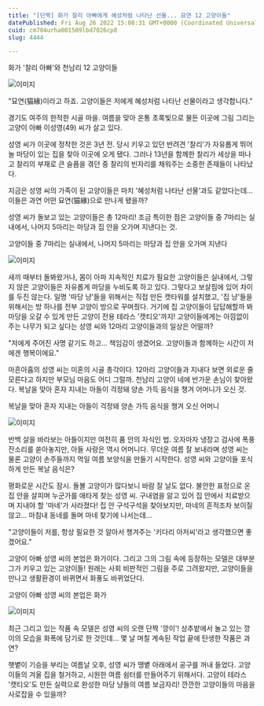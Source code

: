 ```yaml
---
title: "[단짝] 화가 찰리 아빠에게 혜성처럼 나타난 선물... 묘연 12 고양이들"
datePublished: Fri Aug 26 2022 15:08:31 GMT+0000 (Coordinated Universal Time)
cuid: cm704urha001509lbd7026cp8
slug: 4444

---
```



화가 '찰리 아빠'와 천남리 12 고양이들

![이미지](https://cdn.hashnode.com/res/hashnode/image/upload/v1739257232457/828a79f9-82cd-4746-a660-e68eccb941cf.jpeg)

"묘연(猫緣)이라고 하죠. 고양이들은 저에게 혜성처럼 나타난 선물이라고 생각합니다."

경기도 여주의 한적한 시골 마을. 여름을 맞아 온통 초록빛으로 물든 이곳에 그림 그리는 고양이 아빠 이성영(49) 씨가 살고 있다.

성영 씨가 이곳에 정착한 것은 3년 전. 당시 키우고 있던 반려견 '찰리'가 자유롭게 뛰어놀 마당이 있는 집을 찾아 이곳에 오게 됐다. 그러나 13년을 함께한 찰리가 세상을 떠나고 찰리의 부재로 큰 슬픔을 겪던 중 찰리의 빈자리를 채워주는 소중한 존재들이 나타났다.

지금은 성영 씨의 가족이 된 고양이들은 마치 '혜성처럼 나타난 선물'과도 같았다는데... 이들은 과연 어떤 묘연(猫緣)으로 만나게 됐을까?

성영 씨가 돌보고 있는 고양이들은 총 12마리! 조금 특이한 점은 고양이들 중 7마리는 실내에서, 나머지 5마리는 마당과 집 안을 오가며 지낸다는 것.

고양이들 중 7마리는 실내에서, 나머지 5마리는 마당과 집 안을 오가며 지낸다

![이미지](https://cdn.hashnode.com/res/hashnode/image/upload/v1739257234392/309d3d67-90e3-4511-aabc-a701770ff8dd.jpeg)

새끼 때부터 돌봐왔거나, 몸이 아파 지속적인 치료가 필요한 고양이들은 실내에서, 그렇지 않은 고양이들은 자유롭게 마당을 누비도록 하고 있다. 그렇다고 보살핌에 있어 차이를 두진 않는다. 일명 '마당 냥'들을 위해서는 직접 만든 캣타워를 설치했고, '집 냥'들을 위해서는 방 하나를 전부 고양이 방으로 꾸며줬다. 거기에 집 고양이들이 답답해할까 봐 마당을 오갈 수 있게 만든 고양이 전용 테라스 '캣티오'까지! 고양이들에게는 아낌없이 주는 나무가 되고 싶다는 성영 씨와 12마리 고양이들과의 일상은 어떨까?

"저에게 주어진 사명 같기도 하고... 책임감이 생겼어요. 고양이들과 함께하는 시간이 저에겐 행복이에요."

마흔아홉의 성영 씨는 미혼의 시골 총각이다. 12마리 고양이들과 지내다 보면 외로운 줄 모른다고 하지만 부모님 마음도 어디 그럴까. 천남리 고양이 네에 반가운 손님이 찾아왔다. 복날을 맞아 혼자 지내는 아들이 걱정돼 양손 가득 음식을 챙겨 어머니가 오신 것.

복날을 맞아 혼자 지내는 아들이 걱정돼 양손 가득 음식을 챙겨 오신 어머니

![이미지](https://cdn.hashnode.com/res/hashnode/image/upload/v1739257236284/31c16446-db88-4fa0-b060-e7df778b3d5a.jpeg)

반백 살을 바라보는 아들이지만 여전히 품 안의 자식인 법. 오자마자 냉장고 검사에 폭풍 잔소리를 쏟아놓지만, 아들 사랑은 역시 어머니다. 무더운 여름 잘 보내라며 성영 씨는 물론 고양이 손주들까지 먹일 여름 보양식을 만들기 시작한다. 성영 씨와 고양이들 포식하게 만든 복날 음식은?

평화로운 시간도 잠시. 돌볼 고양이가 많다보니 바람 잘 날도 없다. 불안한 표정으로 온 집 안을 살피며 누군가를 애타게 찾는 성영 씨. 구내염을 앓고 있어 집 안에서 치료받으며 지내야 할 '마네'가 사라졌다! 집 안 구석구석을 찾아보지만, 마네의 흔적조차 보이질 않고... 마침내 동네를 돌며 마네 찾기에 나서는데...

"고양이들이 저를, 항상 필요한 것 알아서 챙겨주는 '키다리 아저씨'라고 생각했으면 좋겠어요."

고양이 아빠 성영 씨의 본업은 화가이다. 그리고 그의 그림 속에 등장하는 모델은 대부분 그가 키우고 있는 고양이들! 원래는 사회 비판적인 그림을 주로 그려왔지만, 고양이들을 만나고 생활환경이 바뀌면서 화풍도 바뀌었단다.

고양이 아빠 성영 씨의 본업은 화가

![이미지](https://cdn.hashnode.com/res/hashnode/image/upload/v1739257238691/20381a28-42a1-46ac-8e72-250923d0ef29.jpeg)

최근 그리고 있는 작품 속 모델은 성영 씨의 오랜 단짝 '깡이'! 상추밭에서 놀고 있는 깡이의 모습을 화폭에 담기로 한 것인데... 몇 날 며칠 계속된 작업 끝에 탄생한 작품은 과연?

햇볕이 기승을 부리는 여름날 오후, 성영 씨가 땡볕 아래에서 공구를 꺼내 들었다. 고양이들의 겨울 집을 철거하고, 시원한 여름 쉼터를 만들어주기 위해서다. 고양이 테라스 '캣티오'도 만든 실력으로 완성한 마당 냥들의 여름 보금자리! 깐깐한 고양이들의 마음을 사로잡을 수 있을까?
